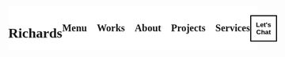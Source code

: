 <!DOCTYPE html>
<html lang="en">
  <head>
    <meta charset="UTF-8" />
    <meta name="viewport" content="width=device-width, initial-scale=1.0" />
    <title>Document</title>
    <link rel="preconnect" href="https://fonts.googleapis.com" />
    <link rel="preconnect" href="https://fonts.gstatic.com" crossorigin />
    <link
      href="https://fonts.googleapis.com/css2?family=Poppins:ital,wght@0,100;0,200;0,300;0,400;0,500;0,600;0,700;0,800;0,900;1,100;1,200;1,300;1,400;1,500;1,600;1,700;1,800;1,900&display=swap"
      rel="stylesheet"
    />
  </head>
  <body style="font-family: 'Poppins'">
    <div
      id="navigation"
      style="
        background-color: white;
        display: flex;
        justify-content: space-between;
        align-items: center;
      "
    >
      <h1>Richards</h1>
      <div
        id="menu"
        style="
          display: flex;
          gap: 20px;
          font-weight: 700;
          font-size: 20px;
          list-style: none;
        "
      >
        <li>Menu</li>
        <li>Works</li>
        <li>About</li>
        <li>Projects</li>
        <li>Services</li>
      </div>
      <button
        style="
          background-color: white;
          border: 2px solid black;
          padding: 10px;
          font-weight: 700;
        "
      >
        Let's Chat
      </button>
    </div>
  </body>
</html>
